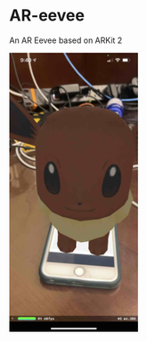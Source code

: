 # AR-eevee
An AR Eevee based on ARKit 2

<img src="https://github.com/BingXiong1995/AR-eevee/blob/main/img/1.jpg" height="500">
